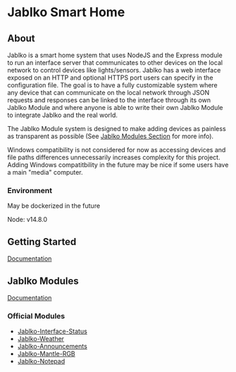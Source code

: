 # Jablko Smart Home

## About

Jablko is a smart home system that uses NodeJS and the Express module to run an interface server that communicates to other devices on the local network to control devices like lights/sensors. Jablko has a web interface exposed on an HTTP and optional HTTPS port users can specify in the configuration file. The goal is to have a fully customizable system where any device that can communicate on the local network through JSON requests and responses can be linked to the interface through its own Jablko Module and where anyone is able to write their own Jablko Module to integrate Jablko and the real world.

The Jablko Module system is designed to make adding devices as painless as transparent as possible (See [Jablko Modules Section](#Jablko-Modules) for more info).

Windows compatibility is not considered for now as accessing devices and file paths differences unnecessarily increases complexity for this project. Adding Windows compatitbility in the future may be nice if some users have a main "media" computer. 

### Environment
May be dockerized in the future

Node: v14.8.0

## Getting Started
[Documentation](docs/getting_started.md)

## Jablko Modules

[Documentation](docs/jablko_modules.md)

### Official Modules

- [Jablko-Interface-Status](https://github.com/ccoverstreet/Jablko-Interface-Status)
- [Jablko-Weather](https://github.com/ccoverstreet/Jablko-Weather)
- [Jablko-Announcements](https://github.com/ccoverstreet/Jablko-Announcements)
- [Jablko-Mantle-RGB](https://github.com/ccoverstreet/Jablko-Mantle-RGB)
- [Jablko-Notepad](https://github.com/ccoverstreet/Jablko-Notepad)
